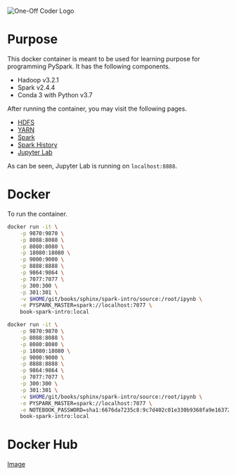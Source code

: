 ![One-Off Coder Logo](../logo.png "One-Off Coder")

# Purpose

This docker container is meant to be used for learning purpose for programming PySpark. It has the following components.

* Hadoop v3.2.1
* Spark v2.4.4
* Conda 3 with Python v3.7

After running the container, you may visit the following pages.

* [HDFS](http://localhost:9870)
* [YARN](http://localhost:8088)
* [Spark](http://localhost:8080)
* [Spark History](http://localhost:18080)
* [Jupyter Lab](http://localhost:8888)

As can be seen, Jupyter Lab is running on `localhost:8888`.

# Docker

To run the container.

```bash
docker run -it \
    -p 9870:9870 \
    -p 8088:8088 \
    -p 8080:8080 \
    -p 18080:18080 \
    -p 9000:9000 \
    -p 8888:8888 \
    -p 9864:9864 \
    -p 7077:7077 \
    -p 300:300 \
    -p 301:301 \
    -v $HOME/git/books/sphinx/spark-intro/source:/root/ipynb \
    -e PYSPARK_MASTER=spark://localhost:7077 \
    book-spark-intro:local

docker run -it \
    -p 9870:9870 \
    -p 8088:8088 \
    -p 8080:8080 \
    -p 18080:18080 \
    -p 9000:9000 \
    -p 8888:8888 \
    -p 9864:9864 \
    -p 7077:7077 \
    -p 300:300 \
    -p 301:301 \
    -v $HOME/git/books/sphinx/spark-intro/source:/root/ipynb \
    -e PYSPARK_MASTER=spark://localhost:7077 \
    -e NOTEBOOK_PASSWORD=sha1:6676da7235c8:9c7d402c01e330b9368fa9e1637233748be11cc5 \
    book-spark-intro:local
```

# Docker Hub

[Image](https://hub.docker.com/r/oneoffcoder/book-spark-intro)